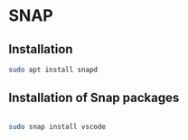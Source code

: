 # SNAP

## Installation

```bash
sudo apt install snapd
```


## Installation of Snap packages

```bash

sudo snap install vscode

```